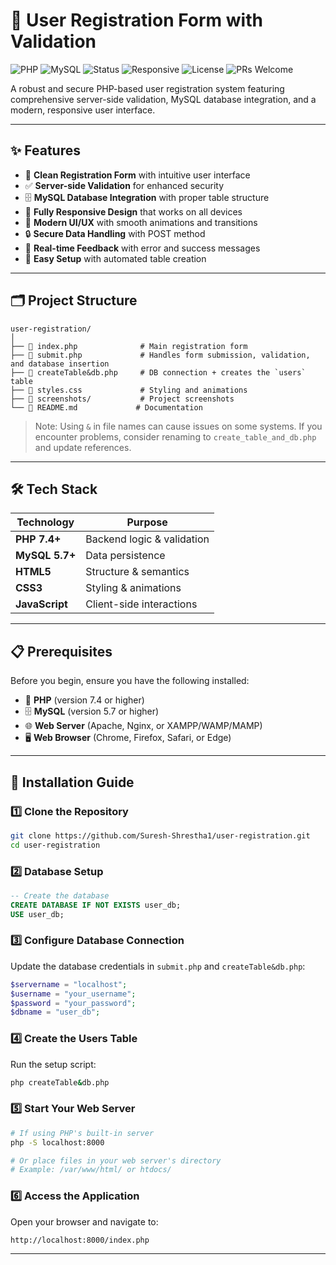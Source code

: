 # 🔐 User Registration Form with Validation

![PHP](https://img.shields.io/badge/PHP-7.4%2B-777bb3?logo=php&logoColor=white)
![MySQL](https://img.shields.io/badge/MySQL-5.7%2B-00758f?logo=mysql&logoColor=white)
![Status](https://img.shields.io/badge/Status-Active-brightgreen)
![Responsive](https://img.shields.io/badge/Responsive-Yes-blue)
![License](https://img.shields.io/badge/License-MIT-green)
![PRs Welcome](https://img.shields.io/badge/PRs-welcome-orange)

A robust and secure PHP-based user registration system featuring comprehensive server-side validation, MySQL database integration, and a modern, responsive user interface.

---

## ✨ Features

- 📝 **Clean Registration Form** with intuitive user interface
- ✅ **Server-side Validation** for enhanced security
- 🗄️ **MySQL Database Integration** with proper table structure
- 📱 **Fully Responsive Design** that works on all devices
- 🎨 **Modern UI/UX** with smooth animations and transitions
- 🔒 **Secure Data Handling** with POST method
- 💬 **Real-time Feedback** with error and success messages
- 🚀 **Easy Setup** with automated table creation

---

## 🗂️ Project Structure

```
user-registration/
│
├── 📄 index.php              # Main registration form
├── 📄 submit.php             # Handles form submission, validation, and database insertion
├── 📄 createTable&db.php     # DB connection + creates the `users` table
├── 🎨 styles.css             # Styling and animations
├── 📁 screenshots/           # Project screenshots
└── 📄 README.md             # Documentation
```

> Note: Using `&` in file names can cause issues on some systems. If you encounter problems, consider renaming to `create_table_and_db.php` and update references.
---

## 🛠️ Tech Stack

| Technology | Purpose |
|------------|---------|
| **PHP 7.4+** | Backend logic & validation |
| **MySQL 5.7+** | Data persistence |
| **HTML5** | Structure & semantics |
| **CSS3** | Styling & animations |
| **JavaScript** | Client-side interactions |

---

## 📋 Prerequisites

Before you begin, ensure you have the following installed:

- 🐘 **PHP** (version 7.4 or higher)
- 🗄️ **MySQL** (version 5.7 or higher)
- 🌐 **Web Server** (Apache, Nginx, or XAMPP/WAMP/MAMP)
- 🖥️ **Web Browser** (Chrome, Firefox, Safari, or Edge)

---

## 🚀 Installation Guide

### 1️⃣ Clone the Repository
```bash
git clone https://github.com/Suresh-Shrestha1/user-registration.git
cd user-registration
```

### 2️⃣ Database Setup
```sql
-- Create the database
CREATE DATABASE IF NOT EXISTS user_db;
USE user_db;
```

### 3️⃣ Configure Database Connection
Update the database credentials in `submit.php` and `createTable&db.php`:
```php
$servername = "localhost";
$username = "your_username";
$password = "your_password";
$dbname = "user_db";
```

### 4️⃣ Create the Users Table
Run the setup script:
```bash
php createTable&db.php
```

### 5️⃣ Start Your Web Server
```bash
# If using PHP's built-in server
php -S localhost:8000

# Or place files in your web server's directory
# Example: /var/www/html/ or htdocs/
```

### 6️⃣ Access the Application
Open your browser and navigate to:
```
http://localhost:8000/index.php
```

---
